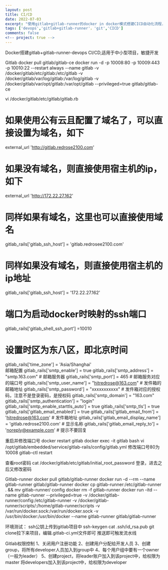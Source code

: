 ```yaml
---
layout: post
title: CI/CD
date: 2022-07-03
excerpt: "使用gitlab+gitlab-runner的docker in docker模式搭建CICD自动化流程，适用于敏捷开发"
tags: ['devops','gitlab+gitlab-runner'，'git','CICD']
comments: false
<!-- project: true -->
---
```


Docker搭建gitlab+gitlab-runner-devops
CI/CD,适用于中小型项目，敏捷开发

Gitlab
docker pull gitlab/gitlab-ce
docker run -d -p 10008:80 -p 10009:443 -p 10010:22 --restart always --name gitlab -v /docker/gitlab/etc/gitlab:/etc/gitlab -v /docker/gitlab/var/log/gitlab:/var/log/gitlab -v /docker/gitlab/var/opt/gitlab:/var/opt/gitlab --privileged=true gitlab/gitlab-ce

vi /docker/gitlab/etc/gitlab/gitlab.rb
# 如果使用公有云且配置了域名了，可以直接设置为域名，如下
external_url 'http://gitlab.redrose2100.com'
# 如果没有域名，则直接使用宿主机的ip，如下
external_url 'http://172.22.27.162'  
# 同样如果有域名，这里也可以直接使用域名
gitlab_rails['gitlab_ssh_host'] =  'gitlab.redrosee2100.com'
# 同样如果没有域名，则直接使用宿主机的ip地址
gitlab_rails['gitlab_ssh_host'] = '172.22.27.162'
# 端口为启动docker时映射的ssh端口
gitlab_rails['gitlab_shell_ssh_port'] =10010 
# 设置时区为东八区，即北京时间
gitlab_rails['time_zone'] = 'Asia/Shanghai'  
邮箱配置
gitlab_rails['smtp_enable'] = true
gitlab_rails['smtp_address'] = "smtp.163.com"   # 邮箱服务器
gitlab_rails['smtp_port'] = 465    # 邮箱服务对应的端口号
gitlab_rails['smtp_user_name'] = "hitredrose@163.com"   # 发件箱的邮箱地址
gitlab_rails['smtp_password'] = "xxxxxxxxxxx"      # 发件箱对应的授权码，注意不是登录密码，是授权码
gitlab_rails['smtp_domain'] = "163.com"
gitlab_rails['smtp_authentication'] = "login"
gitlab_rails['smtp_enable_starttls_auto'] = true
gitlab_rails['smtp_tls'] = true
gitlab_rails['gitlab_email_enabled'] = true
gitlab_rails['gitlab_email_from'] = 'hitredrose@163.com'     # 发件箱地址
gitlab_rails['gitlab_email_display_name'] = 'gitlab.redrose2100.com'    # 显示名称
gitlab_rails['gitlab_email_reply_to'] = 'noreply@example.com'     # 提示不要回复

重启并修改端口号
docker restart gitlab
docker exec -it gitlab bash
vi /opt/gitlab/embedded/service/gitlab-rails/config/gitlab.yml
修改端口号80为10008
gitlab-ctl restart

查看root密码
cat /docker/gitlab/etc/gitlab/initial_root_password
登录，进去之后又修改密码

Gitlab-runner
docker pull gitlab/gitlab-runner
docker run -d --rm --name gitlab-runner gitlab/gitlab-runner
docker cp gitlab-runner:/etc/gitlab-runner . && mv gitlab-runner/ config
docker rm -f gitlab-runner
docker run -itd --name gitlab-runner --privileged=true -v /docker/gitlab-runner/config:/etc/gitlab-runner -v /docker/gitlab-runner/scripts/:/home/gitlab-runner/scripts -v /var/run/docker.sock:/var/run/docker.sock -v /usr/bin/docker:/usr/bin/docker --name gitlab-runner gitlab/gitlab-runner
 
环境测试：
ssh公钥上传到gitlab项目中
ssh-keygen 
cat .ssh/id_rsa.pub
git clone拉下来项目，编辑.gitlab-ci.yml文件即可
推送即可触发流水线

Gitlab权限控制
1、关闭用户注册功能
2、创建用户分配给开发人员
3、创建group，将所有developer人员加入到group中
4、每个用户组中要有一个owner（一般为leader）
5、创建project，将leader账户加入到该project中，给权限为master
将developers加入到该project中，给权限为developer
